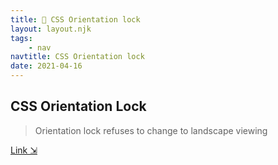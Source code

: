 ```yaml
---
title: 👋 CSS Orientation lock
layout: layout.njk
tags:
    - nav
navtitle: CSS Orientation lock
date: 2021-04-16
---
```


## CSS Orientation Lock

>  Orientation lock refuses to change to landscape viewing

[Link ⇲](https://gist.github.com/TGIFelix/fc8091d6dd3cedff25fef9be6480d359)

<script src="https://gist.github.com/TGIFelix/fc8091d6dd3cedff25fef9be6480d359.js"></script>
